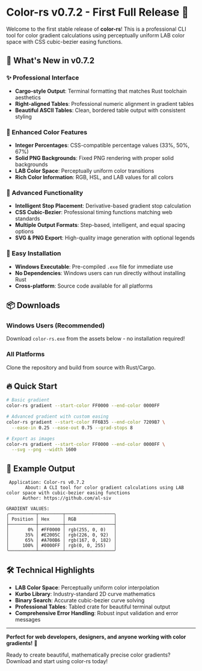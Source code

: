 # Color-rs v0.7.2 - First Full Release 🎨

Welcome to the first stable release of **color-rs**! This is a professional CLI tool for color gradient calculations using perceptually uniform LAB color space with CSS cubic-bezier easing functions.

## 🎯 What's New in v0.7.2

### ✨ Professional Interface
- **Cargo-style Output**: Terminal formatting that matches Rust toolchain aesthetics
- **Right-aligned Tables**: Professional numeric alignment in gradient tables
- **Beautiful ASCII Tables**: Clean, bordered table output with consistent styling

### 🎨 Enhanced Color Features
- **Integer Percentages**: CSS-compatible percentage values (33%, 50%, 67%)
- **Solid PNG Backgrounds**: Fixed PNG rendering with proper solid backgrounds
- **LAB Color Space**: Perceptually uniform color transitions
- **Rich Color Information**: RGB, HSL, and LAB values for all colors

### 🔧 Advanced Functionality
- **Intelligent Stop Placement**: Derivative-based gradient stop calculation
- **CSS Cubic-Bezier**: Professional timing functions matching web standards
- **Multiple Output Formats**: Step-based, intelligent, and equal spacing options
- **SVG & PNG Export**: High-quality image generation with optional legends

### 🚀 Easy Installation
- **Windows Executable**: Pre-compiled `.exe` file for immediate use
- **No Dependencies**: Windows users can run directly without installing Rust
- **Cross-platform**: Source code available for all platforms

## 📦 Downloads

### Windows Users (Recommended)
Download `color-rs.exe` from the assets below - no installation required!

### All Platforms
Clone the repository and build from source with Rust/Cargo.

## 🔥 Quick Start

```bash
# Basic gradient
color-rs gradient --start-color FF0000 --end-color 0000FF

# Advanced gradient with custom easing
color-rs gradient --start-color FF6B35 --end-color 7209B7 \
  --ease-in 0.25 --ease-out 0.75 --grad-stops 8

# Export as images
color-rs gradient --start-color FF0000 --end-color 0000FF \
  --svg --png --width 1600
```

## 🎨 Example Output

```
 Application: Color-rs v0.7.2
       About: A CLI tool for color gradient calculations using LAB color space with cubic-bezier easing functions
      Author: https://github.com/al-siv

GRADIENT VALUES:
╭──────────┬─────────┬──────────────────╮
│ Position │ Hex     │ RGB              │
├──────────┼─────────┼──────────────────┤
│       0% │ #FF0000 │ rgb(255, 0, 0)   │
│      35% │ #E2005C │ rgb(226, 0, 92)  │
│      65% │ #A700B6 │ rgb(167, 0, 182) │
│     100% │ #0000FF │ rgb(0, 0, 255)   │
╰──────────┴─────────┴──────────────────╯
```

## 🛠️ Technical Highlights

- **LAB Color Space**: Perceptually uniform color interpolation
- **Kurbo Library**: Industry-standard 2D curve mathematics
- **Binary Search**: Accurate cubic-bezier curve solving
- **Professional Tables**: Tabled crate for beautiful terminal output
- **Comprehensive Error Handling**: Robust input validation and error messages

---

**Perfect for web developers, designers, and anyone working with color gradients!** 🌈

Ready to create beautiful, mathematically precise color gradients? Download and start using color-rs today!
